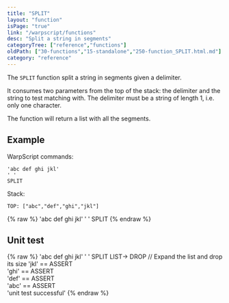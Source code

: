 ```yaml
---
title: "SPLIT"
layout: "function"
isPage: "true"
link: "/warpscript/functions"
desc: "Split a string in segments"
categoryTree: ["reference","functions"]
oldPath: ["30-functions","15-standalone","250-function_SPLIT.html.md"]
category: "reference"
---
```

 

The `SPLIT` function split a string in segments given a delimiter. 

It consumes two parameters from the top of the stack: the delimiter and the string to test matching with. 
The delimiter must be a string of length 1, i.e. only one character.

The function will return a list with all the segments.

## Example ##


WarpScript commands:

    'abc def ghi jkl'
    ' '
    SPLIT

Stack: 

    TOP: ["abc","def","ghi","jkl"]


{% raw %}
<warp10-warpscript-widget backend="{{backend}}"  exec-endpoint="{{execEndpoint}}">'abc def ghi jkl'
' '
SPLIT
</warp10-warpscript-widget>
{% endraw %}    


## Unit test ##

{% raw %}
<warp10-warpscript-widget backend="{{backend}}"  exec-endpoint="{{execEndpoint}}">'abc def ghi jkl'
' '
SPLIT
LIST-> DROP        // Expand the list and drop its size
'jkl' == ASSERT                 
'ghi' == ASSERT                 
'def' == ASSERT                
'abc' == ASSERT                 
'unit test successful'
</warp10-warpscript-widget>
{% endraw %} 

